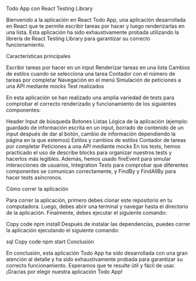 Todo App con React Testing Library

Bienvenido a la aplicación en React Todo App, una aplicación desarrollada en React que te permite escribir tareas por hacer y luego renderizarlas en una lista. Esta aplicación ha sido exhaustivamente probada utilizando la librería de React Testing Library para garantizar su correcto funcionamiento.

Características principales

Escribir tareas por hacer en un input
Renderizar tareas en una lista
Cambios de estilos cuando se selecciona una tarea
Contador con el número de tareas por completar
Navegación en el menú
Simulación de peticiones a una API mediante mocks
Test realizados

En esta aplicación se han realizado una amplia variedad de tests para comprobar el correcto renderizado y funcionamiento de los siguientes componentes:

Header
Input de búsqueda
Botones
Listas
Lógica de la aplicación (ejemplo: guardado de información escrita en un input, borrado de contenido de un input después de dar al botón, cambio de información dependiendo la página en la que estemos)
Estilos y cambios de estilos
Contador de tareas por completar
Peticiones a una API mediante mocks
En los tests, hemos practicado el uso de describe blocks para organizar nuestros tests y hacerlos más legibles. Además, hemos usado fireEvent para simular interacciones de usuarios, Integration Tests para comprobar que diferentes componentes se comunican correctamente, y FindBy y FindAllBy para hacer tests asíncronos.

Cómo correr la aplicación

Para correr la aplicación, primero debes clonar este repositorio en tu computadora. Luego, debes abrir una terminal y navegar hasta el directorio de la aplicación. Finalmente, debes ejecutar el siguiente comando:

Copy code
npm install
Después de instalar las dependencias, puedes correr la aplicación ejecutando el siguiente comando:

sql
Copy code
npm start
Conclusión

En conclusión, esta aplicación Todo App ha sido desarrollada con una gran atención al detalle y ha sido exhaustivamente probada para garantizar su correcto funcionamiento. Esperamos que te resulte útil y fácil de usar. ¡Gracias por elegir nuestra aplicación Todo App!
